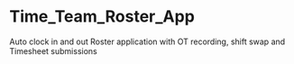 # Time_Team_Roster_App
Auto clock in and out Roster application with OT recording, shift swap and Timesheet submissions
